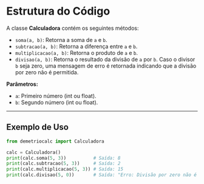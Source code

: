 # Estrutura do Código

A classe **Calculadora** contém os seguintes métodos:

- `soma(a, b)`: Retorna a soma de `a` e `b`.
- `subtracao(a, b)`: Retorna a diferença entre `a` e `b`.
- `multiplicacao(a, b)`: Retorna o produto de `a` e `b`.
- `divisao(a, b)`: Retorna o resultado da divisão de `a` por `b`. Caso o divisor `b` seja zero, uma mensagem de erro é retornada indicando que a divisão por zero não é permitida.

**Parâmetros:**

- `a`: Primeiro número (int ou float).
- `b`: Segundo número (int ou float).

---

## Exemplo de Uso

```python
from demetriocalc import Calculadora

calc = Calculadora()
print(calc.soma(5, 3))          # Saída: 8
print(calc.subtracao(5, 3))     # Saída: 2
print(calc.multiplicacao(5, 3)) # Saída: 15
print(calc.divisao(5, 0))       # Saída: "Erro: Divisão por zero não é permitida"
